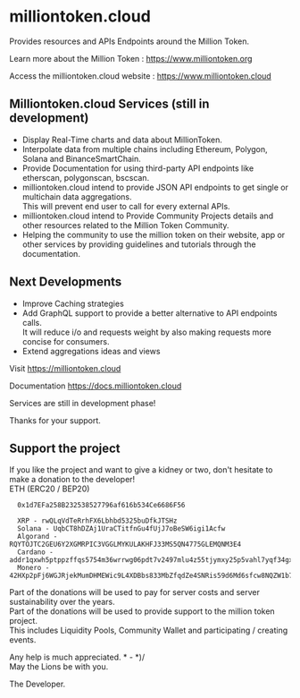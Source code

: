 
# milliontoken.cloud

Provides resources and APIs Endpoints around the Million Token.

Learn more about the Million Token : https://www.milliontoken.org

Access the milliontoken.cloud website : https://www.milliontoken.cloud

## Milliontoken.cloud Services (still in development)

- Display Real-Time charts and data about MillionToken.
- Interpolate data from multiple chains including Ethereum, Polygon, Solana and BinanceSmartChain.
- Provide Documentation for using third-party API endpoints like etherscan, polygonscan, bscscan.
- milliontoken.cloud intend to provide JSON API endpoints to get single or multichain data aggregations. <br>
  This will prevent end user to call for every external APIs.
- milliontoken.cloud intend to Provide Community Projects details and other resources related to the Million Token Community.
- Helping the community to use the million token on their website, app or other services by providing guidelines and tutorials through the documentation.

## Next Developments

- Improve Caching strategies 
- Add GraphQL support to provide a better alternative to API endpoints calls. <br>
  It will reduce i/o and requests weight by also making requests more concise for consumers.
- Extend aggregations ideas and views

Visit https://milliontoken.cloud 

Documentation https://docs.milliontoken.cloud

Services are still in development phase!

Thanks for your support.

## Support the project 

If you like the project and want to give a kidney or two, don't hesitate to make a donation to the developer! <br>
ETH (ERC20 / BEP20)
```
  0x1d7EFa258B232538527796af616b534Ce6686F56
```
```
  XRP - rwQLqVdTeRrhFX6Lbhbd5325buDfkJTSHz
  Solana - UqbCT8hDZAj1UraCTitfnGu4fUjJ7oBeSW6igi1Acfw
  Algorand - RQYTOJTC2GEU6Y2XGMRPIC3VGGLMYKULAKHFJ33MS5QN4775GLEMQNM3E4
  Cardano - addr1qxwh5ptppzffqs5754m36wrrwg06pdt7v2497mlu4z55tjymxy25p5vahl7yqf34gxeqy4rwlwjrqg7mh6k6qdn3qjhqztntg8
  Monero - 42HXp2pFj6WGJRjekMumDHMEWic9L4XDBbs833MbZfqdZe4SNRis59d6Md6sfcw8NQZW1b79uHDvnJh3zQwwiTTv789MZbB
```
Part of the donations will be used to pay for server costs and server sustainability over the years.<br>
Part of the donations will be used to provide support to the million token project.<br>
This includes Liquidity Pools, Community Wallet and participating / creating events.

Any help is much appreciated. * - *)/ <br>
May the Lions be with you.

The Developer.
